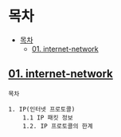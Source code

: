 # 목차
- [목차](#목차)
  - [01. internet-network](#01-internet-network)

## [01. internet-network](01.internet-network.md)

```
목차

1. IP(인터넷 프로토콜)
    1.1 IP 패킷 정보
    1.2. IP 프로토콜의 한계
```